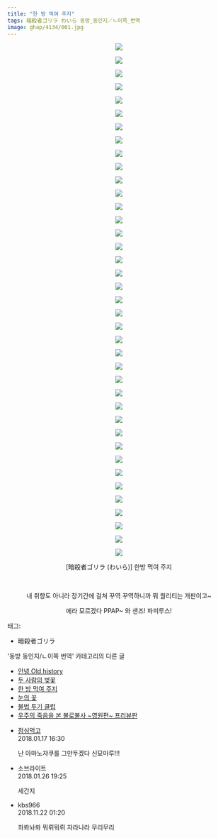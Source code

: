 ```yaml
---
title: "한 방 먹여 주지"
tags: 暗殺者ゴリラ わいら 동방_동인지／ㄴ이쪽_번역
image: ghap/4134/001.jpg
---
```

<div class="article">
<p style="text-align: center; clear: none; float: none;"><img src="{{ site.nasurl }}/ghap/4134/001.jpg"/></p>
<p style="text-align: center; clear: none; float: none;"><img src="{{ site.nasurl }}/ghap/4134/002.jpg"/></p>
<p style="text-align: center; clear: none; float: none;"><img src="{{ site.nasurl }}/ghap/4134/003.jpg"/></p>
<p style="text-align: center; clear: none; float: none;"><img src="{{ site.nasurl }}/ghap/4134/004.jpg"/></p>
<p style="text-align: center; clear: none; float: none;"><img src="{{ site.nasurl }}/ghap/4134/005.jpg"/></p>
<p style="text-align: center; clear: none; float: none;"><img src="{{ site.nasurl }}/ghap/4134/006.jpg"/></p>
<p style="text-align: center; clear: none; float: none;"><img src="{{ site.nasurl }}/ghap/4134/007.jpg"/></p>
<p style="text-align: center; clear: none; float: none;"><img src="{{ site.nasurl }}/ghap/4134/008.jpg"/></p>
<p style="text-align: center; clear: none; float: none;"><img src="{{ site.nasurl }}/ghap/4134/009.jpg"/></p>
<p style="text-align: center; clear: none; float: none;"><img src="{{ site.nasurl }}/ghap/4134/010.jpg"/></p>
<p style="text-align: center; clear: none; float: none;"><img src="{{ site.nasurl }}/ghap/4134/011.jpg"/></p>
<p style="text-align: center; clear: none; float: none;"><img src="{{ site.nasurl }}/ghap/4134/012.jpg"/></p>
<p style="text-align: center; clear: none; float: none;"><img src="{{ site.nasurl }}/ghap/4134/013.jpg"/></p>
<p style="text-align: center; clear: none; float: none;"><img src="{{ site.nasurl }}/ghap/4134/014.jpg"/></p>
<p style="text-align: center; clear: none; float: none;"><img src="{{ site.nasurl }}/ghap/4134/015.jpg"/></p>
<p style="text-align: center; clear: none; float: none;"><img src="{{ site.nasurl }}/ghap/4134/016.jpg"/></p>
<p style="text-align: center; clear: none; float: none;"><img src="{{ site.nasurl }}/ghap/4134/017.jpg"/></p>
<p style="text-align: center; clear: none; float: none;"><img src="{{ site.nasurl }}/ghap/4134/018.jpg"/></p>
<p style="text-align: center; clear: none; float: none;"><img src="{{ site.nasurl }}/ghap/4134/019.jpg"/></p>
<p style="text-align: center; clear: none; float: none;"><img src="{{ site.nasurl }}/ghap/4134/020.jpg"/></p>
<p style="text-align: center; clear: none; float: none;"><img src="{{ site.nasurl }}/ghap/4134/021.jpg"/></p>
<p style="text-align: center; clear: none; float: none;"><img src="{{ site.nasurl }}/ghap/4134/022.jpg"/></p>
<p style="text-align: center; clear: none; float: none;"><img src="{{ site.nasurl }}/ghap/4134/023.jpg"/></p>
<p style="text-align: center; clear: none; float: none;"><img src="{{ site.nasurl }}/ghap/4134/024.jpg"/></p>
<p style="text-align: center; clear: none; float: none;"><img src="{{ site.nasurl }}/ghap/4134/025.jpg"/></p>
<p style="text-align: center; clear: none; float: none;"><img src="{{ site.nasurl }}/ghap/4134/026.jpg"/></p>
<p style="text-align: center; clear: none; float: none;"><img src="{{ site.nasurl }}/ghap/4134/027.jpg"/></p>
<p style="text-align: center; clear: none; float: none;"><img src="{{ site.nasurl }}/ghap/4134/028.jpg"/></p>
<p style="text-align: center; clear: none; float: none;"><img src="{{ site.nasurl }}/ghap/4134/029.jpg"/></p>
<p style="text-align: center; clear: none; float: none;"><img src="{{ site.nasurl }}/ghap/4134/030.jpg"/></p>
<p style="text-align: center; clear: none; float: none;"><img src="{{ site.nasurl }}/ghap/4134/031.jpg"/></p>
<p style="text-align: center; clear: none; float: none;"><img src="{{ site.nasurl }}/ghap/4134/032.jpg"/></p>
<p style="text-align: center; clear: none; float: none;"><img src="{{ site.nasurl }}/ghap/4134/033.jpg"/></p>
<p style="text-align: center; clear: none; float: none;"><img src="{{ site.nasurl }}/ghap/4134/034.jpg"/></p>
<p style="text-align: center; clear: none; float: none;"><img src="{{ site.nasurl }}/ghap/4134/035.jpg"/></p>
<p style="text-align: center; clear: none; float: none;"><img src="{{ site.nasurl }}/ghap/4134/036.jpg"/></p>
<p style="text-align: center; clear: none; float: none;"><img src="{{ site.nasurl }}/ghap/4134/037.jpg"/></p>
<p style="text-align: center; clear: none; float: none;"><img src="{{ site.nasurl }}/ghap/4134/038.jpg"/></p>
<p style="text-align: center; clear: none; float: none;"><img src="{{ site.nasurl }}/ghap/4134/039.jpg"/></p>
<p style="text-align: center; clear: none; float: none;">[暗殺者ゴリラ (わいら)] 한방 먹여 주지</p>
<p style="text-align: center; clear: none; float: none;"><br/></p>
<p style="text-align: center; clear: none; float: none;">내 취향도 아니라 장기간에 걸쳐 꾸역 꾸역하니까 뭐 퀄리티는 개판이고~</p>
<p style="text-align: center; clear: none; float: none;">에라 모르겠다 PPAP~ 와 샌즈! 파피루스!</p>
</div><div class="tagTrail">
<p>태그: </p>
<ul>
<li>暗殺者ゴリラ</li>
</ul>
</div><div class="another">
<p>'동방 동인지/ㄴ이쪽 번역' 카테고리의 다른 글</p>
<ul>
<li><a href="/2018-01-18-ghap_4137">안녕 Old history</a></li>
<li><a href="/2018-01-15-ghap_4136">두 사람의 벚꽃</a></li>
<li><a href="/2018-01-14-ghap_4134">한 방 먹여 주지</a></li>
<li><a href="/2018-01-09-ghap_4099">눈의 꽃</a></li>
<li><a href="/2018-01-08-ghap_4098">불법 투기 클럽</a></li>
<li><a href="/2018-01-08-ghap_4097">우주의 죽음을 본 불로불사 ~영원편~ 프리뷰판</a></li>
</ul>
</div><div class="cb_module cb_fluid">
<div class="cb_wrt cb_profile">
<div class="comment">
<ul>
<li class="cb_thumb_off" id="comment15176449">
<div class="cb_comment_area">
<div class="cb_info_area">
<div class="cb_section">
<span class="cb_nick_name"> <a href="http://jsvehw" onclick="return openLinkInNewWindow(this)">점심먹고</a></span>
</div>
<div class="cb_section">
<span class="cb_date">2018.01.17 16:30 </span>
</div>
</div>
<div class="cb_dsc_comment">
<p class="cb_dsc">
											난 아마노쟈쿠를 그만두겠다 신묘마루!!!
										</p>
</div>
</div></li>
<li class="cb_thumb_off" id="comment15183742">
<div class="cb_comment_area">
<div class="cb_info_area">
<div class="cb_section">
<span class="cb_nick_name">소브라이트</span>
</div>
<div class="cb_section">
<span class="cb_date">2018.01.26 19:25 </span>
</div>
</div>
<div class="cb_dsc_comment">
<p class="cb_dsc">
											세간지
										</p>
</div>
</div></li>
<li class="cb_thumb_off" id="comment15376475">
<div class="cb_comment_area">
<div class="cb_info_area">
<div class="cb_section">
<span class="cb_nick_name">kbs966</span>
</div>
<div class="cb_section">
<span class="cb_date">2018.11.22 01:20 </span>
</div>
</div>
<div class="cb_dsc_comment">
<p class="cb_dsc">
											좌롸놔롸 뭐뤼뭐뤼 자라나라 무리무리
										</p>
</div>
</div></li>
</ul>
</div>
</div><!-- commentList close -->
</div>